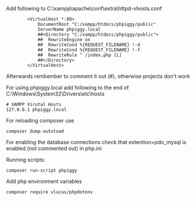 Add following to C:\xampp\apache\conf\extra\httpd-vhosts.conf

```
        <VirtualHost *:80>
            DocumentRoot "C:/xampp/htdocs/phpiggy/public"
            ServerName phpiggy.local
            ##<Directory "C:/xampp/htdocs/phpiggy/public">
            ##	RewriteEngine on
            ##	RewriteCond %{REQUEST_FILENAME} !-d
            ##	RewriteCond %{REQUEST_FILENAME} !-f
            ##	RewriteRule ^ /index.php [L]
            ##</Directory>
        </VirtualHost>
```
Afterwards rembember to comment it out (#), otherwise projects don't work

For using phpiggy.local add following to the end of C:\Windows\System32\Drivers\etc\hosts

```
# XAMPP Virutal Hosts
127.0.0.1 phpiggy.local
```

For reloading composer use 
```
composer dump-autoload
```

For enabling the database connections check that extention=pdo_mysql is enabled (not commented out) in php.ini

Running scripts:
```
composer run-script phpiggy 
```

Add php environment variables 
```
composer require vlucas/phpdotenv
```